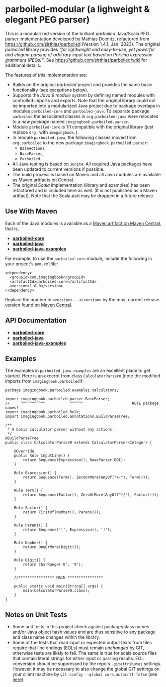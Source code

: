 # parboiled-modular (a lighweight & elegant PEG parser)

This is a modularized version of the brilliant _parboiled_ Java/Scala PEG parser implementation
developed by Mathias Doenitz, refactored from https://github.com/sirthias/parboiled (Version 1.4.1, Jan. 2023).
The original *parboiled* library provides *"for lightweight and easy-to-use, yet powerful and elegant parsing of
arbitrary input text based on Parsing expression grammars (PEGs)"*. See <https://github.com/sirthias/parboiled/wiki>
for additional details.

The features of _this_ implementation are:

* Builds on the original *parboiled* project and provides the same basic functionality (see exceptions below).
* Supports the *Java 9 module system* by defining named modules with controlled imports and exports. 
  Note that the original library could not be imported into a modularized Java project due to package overlaps
  in modules `parboiled-core` and ``parboiled-java``. To separate package `parboiled` the associated classes
  in ``org.parboiled-java`` were relocated to a _new package_ named `imagingbook.parboiled.parser`.
* Module ``parboiled-core`` is 1:1 compatible with the original library (just replace `org.` with `imagingbook.`).
* In module ``parboiled-java``, the following classes moved from `org.parboiled` to the new package `imagingbook.parboiled.parser`:
  * `BaseActions`,
  * `BaseParser`,
  * `Parboiled`.
* All Java testing is based on ``JUnit4``. All required Java packages have been updated to current versions if possible.
* The build process is based on Maven and all Java modules are available as Maven artifacts on Central.
* The original *Scala* implementation (library and examples) has been refactored and is included here as well. (It is not
  published as a Maven artifact). Note that the Scala part
  may be dropped in a future release.

## Use With Maven

Each of the Java modules is available as a 
[Maven artifact on Maven Central](https://search.maven.org/search?q=g:com.imagingbook), that is,

* [**parboiled-core**](https://mvnrepository.com/artifact/com.imagingbook/parboiled-core)
* [**parboiled-java**](https://mvnrepository.com/artifact/com.imagingbook/parboiled-java)
* [**parboiled-java-examples**](https://mvnrepository.com/artifact/com.imagingbook/parboiled-java-examples)

For example, to use the `parboiled-core` module, include the following in your
project's `pom.xml`file:
```
<dependency>
  <groupId>com.imagingbook</groupId>
  <artifactId>parboiled-core</artifactId>
  <version>1.0.0</version>
</dependency>
```
Replace the number in `<version>...</version>` by the most current release version found on 
[Maven Central](https://mvnrepository.com/artifact/com.imagingbook/parboiled-core).



## API Documentation

* [**parboiled-core**](https://imagingbook.github.io/parboiled-modular/parboiled-core/javadoc)
* [**parboiled-java**](https://imagingbook.github.io/parboiled-modular/parboiled-java/javadoc)
* [**parboiled-java-examples**](https://imagingbook.github.io/parboiled-modular/parboiled-java-examples/javadoc)


## Examples

The examples in ``parboiled-java-examples`` are an excellent place to get started. 
Here is an excerpt from class ``CalculatorParser0`` (note the modified imports from `imagingbook.parboiled`!):
```
package imagingbook.parboiled.examples.calculators;

import imagingbook.parboiled.parser.BaseParser;
//     ^^^^^^^^^^^           ^^^^^^                      NOTE package names!
import imagingbook.parboiled.Rule;
import imagingbook.parboiled.annotations.BuildParseTree;

/**
 * A basic calculator parser without any actions.
 */
@BuildParseTree
public class CalculatorParser0 extends CalculatorParser<Integer> {

    @Override
    public Rule InputLine() {
        return Sequence(Expression(), BaseParser.EOI);
    }

    Rule Expression() {
        return Sequence(Term(), ZeroOrMore(AnyOf("+-"), Term()));
    }

    Rule Term() {
        return Sequence(Factor(), ZeroOrMore(AnyOf("*/"), Factor()));
    }

    Rule Factor() {
        return FirstOf(Number(), Parens());
    }

    Rule Parens() {
        return Sequence('(', Expression(), ')');
    }

    Rule Number() {
        return OneOrMore(Digit());
    }

    Rule Digit() {
        return CharRange('0', '9');
    }

    //**************** MAIN ****************

    public static void main(String[] args) {
        main(CalculatorParser0.class);
    }
}
```


  
## Notes on Unit Tests

* Some unit tests in this project check against package/class names and/or Java object hash values and are thus sensitive
  to any package and class name changes within the library.
* Some of the tests that read input or expected output texts from files require
  that line endings (EOLs) must remain *unchanged* by GIT, otherwise tests are likely to fail.
  The same is true for scala source files that contain literal strings for either input or parsing results.
  EOL conversion should be suppressed by the repo's ``.gitattributes`` settings.
  However, it may be necessary to also change the global GIT settings on your client machine
  by ``git config --global core.autocrlf false`` 
  (see [here](https://docs.github.com/en/get-started/getting-started-with-git/configuring-git-to-handle-line-endings)).
